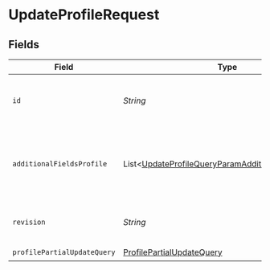 # UpdateProfileRequest


## Fields

| Field                                                                                                                              | Type                                                                                                                               | Required                                                                                                                           | Description                                                                                                                        | Example                                                                                                                            |
| ---------------------------------------------------------------------------------------------------------------------------------- | ---------------------------------------------------------------------------------------------------------------------------------- | ---------------------------------------------------------------------------------------------------------------------------------- | ---------------------------------------------------------------------------------------------------------------------------------- | ---------------------------------------------------------------------------------------------------------------------------------- |
| `id`                                                                                                                               | *String*                                                                                                                           | :heavy_check_mark:                                                                                                                 | Primary key that uniquely identifies this profile. Generated by Klaviyo.                                                           | 01GDDKASAP8TKDDA2GRZDSVP4H                                                                                                         |
| `additionalFieldsProfile`                                                                                                          | List\<[UpdateProfileQueryParamAdditionalFieldsProfile](../../models/operations/UpdateProfileQueryParamAdditionalFieldsProfile.md)> | :heavy_minus_sign:                                                                                                                 | Request additional fields not included by default in the response. Supported values: 'subscriptions', 'predictive_analytics'       |                                                                                                                                    |
| `revision`                                                                                                                         | *String*                                                                                                                           | :heavy_check_mark:                                                                                                                 | API endpoint revision (format: YYYY-MM-DD[.suffix])                                                                                |                                                                                                                                    |
| `profilePartialUpdateQuery`                                                                                                        | [ProfilePartialUpdateQuery](../../models/components/ProfilePartialUpdateQuery.md)                                                  | :heavy_check_mark:                                                                                                                 | N/A                                                                                                                                |                                                                                                                                    |